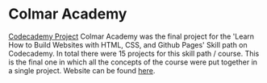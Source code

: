 # Colmar Academy 
[Codecademy Project](https://www.codecademy.com/learn/paths/learn-how-to-build-websites)
Colmar Academy was the final project  for the 'Learn How to Build Websites with HTML, CSS, and Github Pages' Skill path on Codecademy. In total there were 15 projects for this skill path / course. This is the final one in which all the concepts of the course were put together in a single project. 
Website can be found [here](https://sarahduncan.github.io/colmar-academy/).
